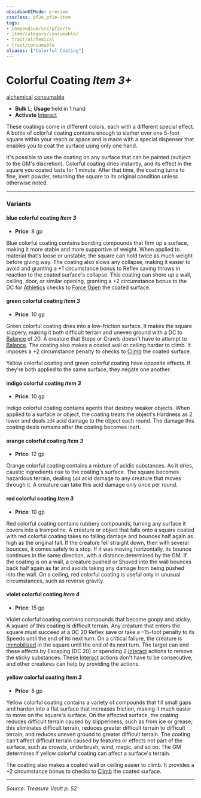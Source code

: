 ```yaml
---
obsidianUIMode: preview
cssclass: pf2e,pf2e-item
tags:
- compendium/src/pf2e/tv
- item/category/consumable/
- trait/alchemical
- trait/consumable
aliases: ["Colorful Coating"]
---
```

# Colorful Coating *Item 3+*  
[alchemical](alchemical.md "Alchemical Item Trait")  [consumable](consumable.md "Consumable Item Trait")  

- **Bulk** L; **Usage** held in 1 hand
- **Activate** [Interact](interact.md)

These coatings come in different colors, each with a different special effect. A bottle of colorful coating contains enough to slather over one 5-foot square within your reach or space and is made with a special dispenser that enables you to coat the surface using only one hand.

It's possible to use the coating on any surface that can be painted (subject to the GM's discretion). Colorful coating dries instantly, and its effect in the square you coated lasts for 1 minute. After that time, the coating turns to fine, inert powder, returning the square to its original condition unless otherwise noted.

---

### Variants

#### blue colorful coating *Item 3*

- **Price**: 8 gp

Blue colorful coating contains bonding compounds that firm up a surface, making it more stable and more supportive of weight. When applied to material that's loose or unstable, the square can hold twice as much weight before giving way. The coating also slows any collapse, making it easier to avoid and granting a +1 circumstance bonus to Reflex saving throws in reaction to the coated surface's collapse. This coating can shore up a wall, ceiling, door, or similar opening, granting a +2 circumstance bonus to the DC for [Athletics](skills.md#Athletics) checks to [Force Open](force-open.md) the coated surface.

#### green colorful coating *Item 3*

- **Price**: 10 gp

Green colorful coating dries into a low-friction surface. It makes the square slippery, making it both difficult terrain and uneven ground with a DC to [Balance](balance.md) of 20. A creature that Steps or Crawls doesn't have to attempt to [Balance](balance.md). The coating also makes a coated wall or ceiling harder to climb. It imposes a +2 circumstance penalty to checks to [Climb](climb.md) the coated surface.

Yellow colorful coating and green colorful coating have opposite effects. If they're both applied to the same surface, they negate one another.

#### indigo colorful coating *Item 3*

- **Price**: 10 gp

Indigo colorful coating contains agents that destroy weaker objects. When applied to a surface or object, the coating treats the object's Hardness as 2 lower and deals `1d4` acid damage to the object each round. The damage this coating deals remains after the coating becomes inert.

#### orange colorful coating *Item 3*

- **Price**: 12 gp

Orange colorful coating contains a mixture of acidic substances. As it dries, caustic ingredients rise to the coating's surface. The square becomes hazardous terrain, dealing `1d4` acid damage to any creature that moves through it. A creature can take this acid damage only once per round.

#### red colorful coating *Item 3*

- **Price**: 10 gp

Red colorful coating contains rubbery compounds, turning any surface it covers into a trampoline. A creature or object that falls onto a square coated with red colorful coating takes no falling damage and bounces half again as high as the original fall. If the creature fell straight down, then with several bounces, it comes safely to a stop. If it was moving horizontally, its bounce continues in the same direction, with a distance determined by the GM. If the coating is on a wall, a creature pushed or Shoved into the wall bounces back half again as far and avoids taking any damage from being pushed into the wall. On a ceiling, red colorful coating is useful only in unusual circumstances, such as reverse gravity.

#### violet colorful coating *Item 4*

- **Price**: 15 gp

Violet colorful coating contains compounds that become goopy and sticky. A square of this coating is difficult terrain. Any creature that enters the square must succeed at a DC 20 Reflex save or take a –15-foot penalty to its Speeds until the end of its next turn. On a critical failure, the creature is [immobilized](conditions.md#Immobilized) in the square until the end of its next turn. The target can end these effects by Escaping (DC 20) or spending 2 [Interact](interact.md) actions to remove the sticky substances. These [Interact](interact.md) actions don't have to be consecutive, and other creatures can help by providing the actions.

#### yellow colorful coating *Item 3*

- **Price**: 8 gp

Yellow colorful coating contains a variety of compounds that fill small gaps and harden into a flat surface that increases friction, making it much easier to move on the square's surface. On the affected surface, the coating reduces difficult terrain caused by slipperiness, such as from ice or grease; this eliminates difficult terrain, reduces greater difficult terrain to difficult terrain, and reduces uneven ground to greater difficult terrain. The coating can't affect difficult terrain caused by features or effects not part of the surface, such as crowds, underbrush, wind, magic, and so on. The GM determines if yellow colorful coating can affect a surface's terrain.

The coating also makes a coated wall or ceiling easier to climb. It provides a +2 circumstance bonus to checks to [Climb](climb.md) the coated surface.

---
*Source: Treasure Vault p. 52*